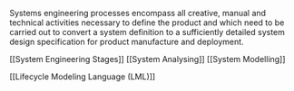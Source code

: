 Systems engineering processes encompass all creative, manual and technical activities necessary to define the product and which need to be carried out to convert a system definition to a sufficiently detailed system design specification for product manufacture and deployment. 

[[System Engineering Stages]]
[[System Analysing]]
[[System Modelling]]

[[Lifecycle Modeling Language (LML)]]



